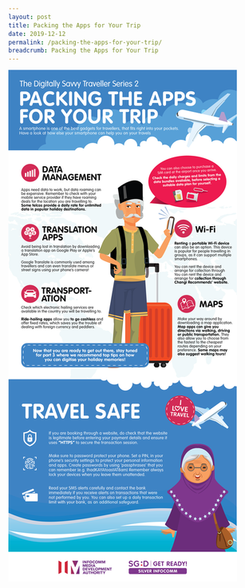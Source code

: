 ```yaml
---
layout: post
title: Packing the Apps for Your Trip
date: 2019-12-12
permalink: /packing-the-apps-for-your-trip/
breadcrumb: Packing the Apps for Your Trip
---
```


![image1](/images/articles/packing-the-apps-for-your-trip/packing-the-apps-for-your-trip.jpg)
